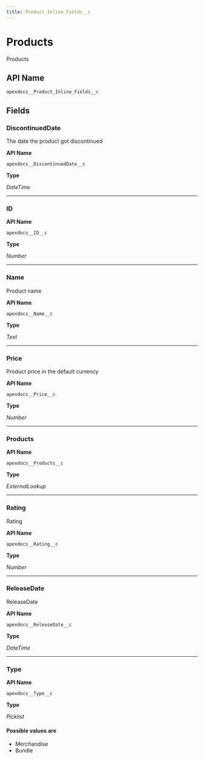 ```yaml
---
title: Product_Inline_Fields__c
---
```


# Products

Products

## API Name
`apexdocs__Product_Inline_Fields__c`

## Fields
### DiscontinuedDate

The date the product got discontinued

**API Name**

`apexdocs__DiscontinuedDate__c`

**Type**

*DateTime*

---
### ID

**API Name**

`apexdocs__ID__c`

**Type**

*Number*

---
### Name

Product name

**API Name**

`apexdocs__Name__c`

**Type**

*Text*

---
### Price

Product price in the default currency

**API Name**

`apexdocs__Price__c`

**Type**

*Number*

---
### Products

**API Name**

`apexdocs__Products__c`

**Type**

*ExternalLookup*

---
### Rating

Rating

**API Name**

`apexdocs__Rating__c`

**Type**

*Number*

---
### ReleaseDate

ReleaseDate

**API Name**

`apexdocs__ReleaseDate__c`

**Type**

*DateTime*

---
### Type

**API Name**

`apexdocs__Type__c`

**Type**

*Picklist*

#### Possible values are
* Merchandise
* Bundle